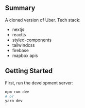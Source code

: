 ## Summary

A cloned version of Uber.
Tech stack:
- nextjs
- reactjs
- styled-components
- tailwindcss
- firebase
- mapbox apis

## Getting Started

First, run the development server:

```bash
npm run dev
# or
yarn dev
```
